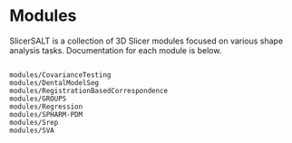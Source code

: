 # Modules

SlicerSALT is a collection of 3D Slicer modules focused on various shape analysis tasks. Documentation for each module is below.

```{toctree}

modules/CovarianceTesting
modules/DentalModelSeg
modules/RegistrationBasedCorrespondence
modules/GROUPS
modules/Regression
modules/SPHARM-PDM
modules/Srep
modules/SVA
